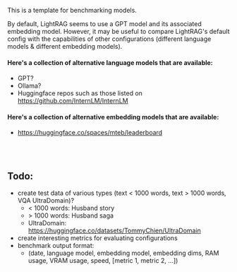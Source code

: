 This is a template for benchmarking models.

By default, LightRAG seems to use a GPT model and its associated embedding model. However, it may be useful to compare LightRAG's default config with the capabilities of other configurations (different language models & different embedding models).

#### Here's a collection of alternative language models that are available:
- GPT?
- Ollama?
- Huggingface repos such as those listed on https://github.com/InternLM/InternLM

#### Here's a collection of alternative embedding models that are available:
- https://huggingface.co/spaces/mteb/leaderboard


<br><br>

## Todo: 
- create test data of various types (text < 1000 words, text > 1000 words, VQA UltraDomain)?
    - < 1000 words: Husband story
    - \> 1000 words: Husband saga
    - UltraDomain: https://huggingface.co/datasets/TommyChien/UltraDomain
- create interesting metrics for evaluating configurations
- benchmark output format:
    - (date, language model, embedding model, embedding dims, RAM usage, VRAM usage, speed, [metric 1, metric 2, ...])